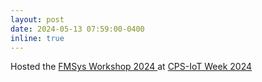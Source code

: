 ```yaml
---
layout: post
date: 2024-05-13 07:59:00-0400
inline: true
---
```


Hosted the <a href="https://fmsys24.github.io/" target="_blank" rel="noopener noreferrer"> FMSys Workshop 2024 </a> at <a href="https://cps-iot-week2024.ie.cuhk.edu.hk/" target="_blank" rel="noopener noreferrer"> CPS-IoT Week 2024 </a>